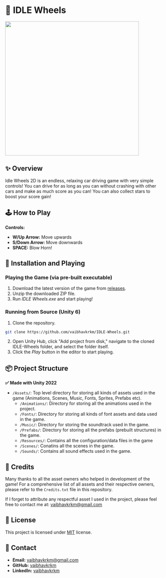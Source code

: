 # 🚗 IDLE Wheels

<img src="https://static.wixstatic.com/media/805109_287f90d6643c41d1943ec504b7f82cd9~mv2.jpg/v1/fill/w_550,h_314,al_c,q_80,usm_0.66_1.00_0.01,enc_avif,quality_auto/805109_287f90d6643c41d1943ec504b7f82cd9~mv2.jpg" width=430 height=auto>

## ✨ Overview
Idle Wheels 2D is an endless, relaxing car driving game with very simple controls! You can drive for as long as you can without crashing with other cars and make as much score as you can! You can also collect stars to boost your score gain!

## 🕹️ How to Play

**Controls:**
- **W/Up Arrow:** Move upwards
- **S/Down Arrow:** Move downwards
- **SPACE:** Blow Horn!

## 🚀 Installation and Playing

### Playing the Game (via pre-built executable)
1. Download the latest version of the game from [releases](https://github.com/vaibhavkrkm/IDLE-Wheels/releases).
2. Unzip the downloaded ZIP file.
3. Run *IDLE Wheels.exe* and start playing!

### Running from Source (Unity 6)
1. Clone the repository.
```bash
git clone https://github.com/vaibhavkrkm/IDLE-Wheels.git
```
2. Open Unity Hub, click "Add project from disk," navigate to the cloned IDLE-Wheels folder, and select the folder itself.
3. Click the *Play* button in the editor to start playing.
    
## 📦 Project Structure
**✅ Made with Unity 2022**
- `/Assets/`: Top level directory for storing all kinds of assets used in the game (Animations, Scenes, Music, Fonts, Sprites, Prefabs etc).
  - `/Animations/`: Directory for storing all the animations used in the project.
  - `/Fonts/`: Directory for storing all kinds of font assets and data used in the game.
  - `/Music/`: Directory for storing the soundtrack used in the game.
  - `/Prefabs/`: Directory for storing all the prefabs (prebuilt structures) in the game.
  - `/Resources/`: Contains all the configuration/data files in the game
  - `/Scenes/`: Conatins all the scenes in the game.
  - `/Sounds/`: Contains all sound effects used in the game.
## 🤝 Credits
Many thanks to all the asset owners who helped in development of the game! For a comprehensive list of all assets and their respective owners, please refer to the `Credits.txt` file in this repository.

If I forget to attribute any respectful asset I used in the project, please feel free to contact me at: vaibhavkrkm@gmail.com
## 📃 License

This project is licensed under [MIT](https://choosealicense.com/licenses/mit/) license.


## 📧 Contact
- **Email:** vaibhavkrkm@gmail.com
- **GitHub:** [vaibhavkrkm](https://github.com/vaibhavkrkm/)
- **LinkedIn:** [vaibhavkrkm](https://www.linkedin.com/in/vaibhavkrkm/)